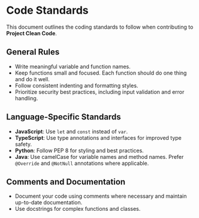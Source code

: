 # Code Standards

This document outlines the coding standards to follow when contributing to **Project Clean Code**.

## General Rules
- Write meaningful variable and function names.
- Keep functions small and focused. Each function should do one thing and do it well.
- Follow consistent indenting and formatting styles.
- Prioritize security best practices, including input validation and error handling.

## Language-Specific Standards
- **JavaScript**: Use `let` and `const` instead of `var`.
- **TypeScript**: Use type annotations and interfaces for improved type safety.
- **Python**: Follow PEP 8 for styling and best practices.
- **Java**: Use camelCase for variable names and method names. Prefer `@Override` and `@NotNull` annotations where applicable.

## Comments and Documentation
- Document your code using comments where necessary and maintain up-to-date documentation.
- Use docstrings for complex functions and classes.